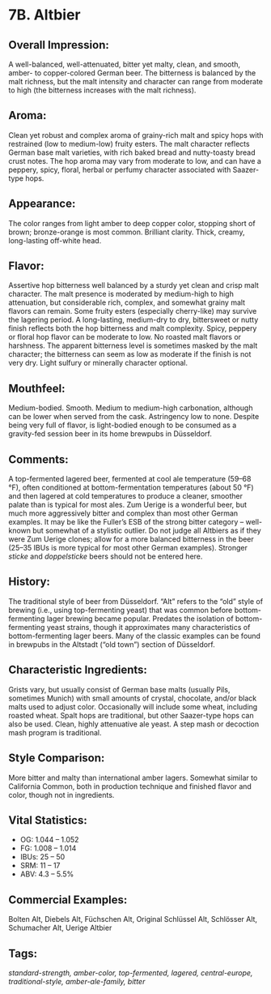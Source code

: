 # 7B. Altbier

## Overall Impression: 

A well-balanced, well-attenuated, bitter yet malty, clean, and smooth, amber- to copper-colored German beer. The bitterness is balanced by the malt richness, but the malt intensity and character can range from moderate to high (the bitterness increases with the malt richness). 

## Aroma: 

Clean yet robust and complex aroma of grainy-rich malt and spicy hops with restrained (low to medium-low) fruity esters. The malt character reflects German base malt varieties, with rich baked bread and nutty-toasty bread crust notes. The hop aroma may vary from moderate to low, and can have a peppery, spicy, floral, herbal or perfumy character associated with Saazer-type hops. 

## Appearance: 

The color ranges from light amber to deep copper color, stopping short of brown; bronze-orange is most common. Brilliant clarity. Thick, creamy, long-lasting off-white head.

## Flavor: 

Assertive hop bitterness well balanced by a sturdy yet clean and crisp malt character. The malt presence is moderated by medium-high to high attenuation, but considerable rich, complex, and somewhat grainy malt flavors can remain. Some fruity esters (especially cherry-like) may survive the lagering period. A long-lasting, medium-dry to dry, bittersweet or nutty finish reflects both the hop bitterness and malt complexity. Spicy, peppery or floral hop flavor can be moderate to low. No roasted malt flavors or harshness. The apparent bitterness level is sometimes masked by the malt character; the bitterness can seem as low as moderate if the finish is not very dry. Light sulfury or minerally character optional.

## Mouthfeel: 

Medium-bodied. Smooth. Medium to medium-high carbonation, although can be lower when served from the cask. Astringency low to none. Despite being very full of flavor, is light-bodied enough to be consumed as a gravity-fed session beer in its home brewpubs in Düsseldorf.

## Comments: 

A top-fermented lagered beer, fermented at cool ale temperature (59–68 °F), often conditioned at bottom-fermentation temperatures (about 50 °F) and then lagered at cold temperatures to produce a cleaner, smoother palate than is typical for most ales. Zum Uerige is a wonderful beer, but much more aggressively bitter and complex than most other German examples. It may be like the Fuller’s ESB of the strong bitter category – well-known but somewhat of a stylistic outlier. Do not judge all Altbiers as if they were Zum Uerige clones; allow for a more balanced bitterness in the beer (25–35 IBUs is more typical for most other German examples). Stronger _sticke_ and _doppelsticke_ beers should not be entered here.

## History: 

The traditional style of beer from Düsseldorf. “Alt” refers to the “old” style of brewing (i.e., using top-fermenting yeast) that was common before bottom-fermenting lager brewing became popular. Predates the isolation of bottom-fermenting yeast strains, though it approximates many characteristics of bottom-fermenting lager beers. Many of the classic examples can be found in brewpubs in the Altstadt (“old town”) section of Düsseldorf.

## Characteristic Ingredients: 

Grists vary, but usually consist of German base malts (usually Pils, sometimes Munich) with small amounts of crystal, chocolate, and/or black malts used to adjust color. Occasionally will include some wheat, including roasted wheat. Spalt hops are traditional, but other Saazer-type hops can also be used. Clean, highly attenuative ale yeast. A step mash or decoction mash program is traditional.

## Style Comparison: 

More bitter and malty than international amber lagers. Somewhat similar to California Common, both in production technique and finished flavor and color, though not in ingredients.

## Vital Statistics:	

- OG:	1.044 – 1.052
- FG:	1.008 – 1.014
- IBUs:	25 – 50	
- SRM:	11 – 17	
- ABV:	4.3 – 5.5%

## Commercial Examples: 

Bolten Alt, Diebels Alt, Füchschen Alt, Original Schlüssel Alt, Schl&ouml;sser Alt, Schumacher Alt, Uerige Altbier

## Tags: 

_standard-strength, amber-color, top-fermented, lagered, central-europe, traditional-style, amber-ale-family, bitter_
